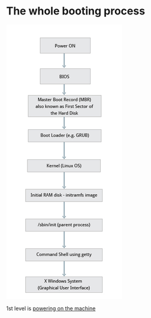 # The whole booting process

![](./boot-process.jpg)


1st level is [powering on the machine](./poweron-bios.md)
